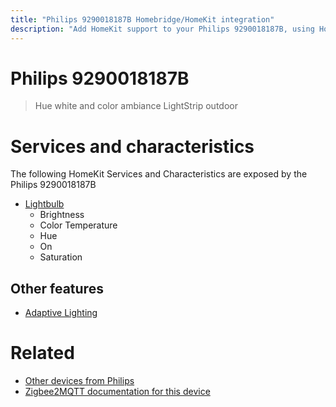 ```yaml
---
title: "Philips 9290018187B Homebridge/HomeKit integration"
description: "Add HomeKit support to your Philips 9290018187B, using Homebridge, Zigbee2MQTT and homebridge-z2m."
---
```

<!---
This file has been GENERATED using src/docgen/docgen.ts
DO NOT EDIT THIS FILE MANUALLY!
-->
# Philips 9290018187B
> Hue white and color ambiance LightStrip outdoor


# Services and characteristics
The following HomeKit Services and Characteristics are exposed by
the Philips 9290018187B

* [Lightbulb](../../light.md)
  * Brightness
  * Color Temperature
  * Hue
  * On
  * Saturation

## Other features
* [Adaptive Lighting](../../light.md)

# Related
* [Other devices from Philips](../index.md#philips)
* [Zigbee2MQTT documentation for this device](https://www.zigbee2mqtt.io/devices/9290018187B.html)
